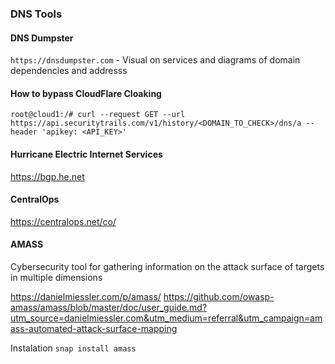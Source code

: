### DNS Tools

#### DNS Dumpster
```https://dnsdumpster.com``` - Visual on services and diagrams of domain dependencies and addresss

#### How to bypass CloudFlare Cloaking
``` root@cloud1:/# curl --request GET --url https://api.securitytrails.com/v1/history/<DOMAIN_TO_CHECK>/dns/a --header 'apikey: <API_KEY>' ```

#### Hurricane Electric Internet Services
https://bgp.he.net

#### CentralOps
https://centralops.net/co/

#### AMASS
Cybersecurity tool for gathering information on the attack surface of targets in multiple dimensions

https://danielmiessler.com/p/amass/
https://github.com/owasp-amass/amass/blob/master/doc/user_guide.md?utm_source=danielmiessler.com&utm_medium=referral&utm_campaign=amass-automated-attack-surface-mapping

Instalation
```snap install amass```